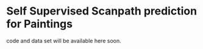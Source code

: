 # Self Supervised Scanpath prediction for Paintings

code and data set will  be available here soon. 
